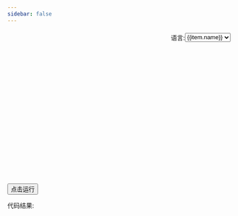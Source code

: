 ```yaml
---
sidebar: false
---
```


<div id='get'>
  语言: <select id="lang" >
   <option :value="item.value" v-for='item in languages'>{{item.name}}</option>

  </select>
</div>
<div class='happ'>
 <div id='container' style="width: 800px; height: 300px"></div>
 <button @click='runcode'>点击运行</button>

   代码结果:
 <div id='rusult' style="width: 800px; height: 300px" ></div>
</div>

<script setup>
  import * as monaco from 'monaco-editor'
  import {ref} from 'vue'
  import axios from 'axios'
import editorWorker from 'monaco-editor/esm/vs/editor/editor.worker?worker';
import jsonWorker from 'monaco-editor/esm/vs/language/json/json.worker?worker';
import cssWorker from 'monaco-editor/esm/vs/language/css/css.worker?worker';
import htmlWorker from 'monaco-editor/esm/vs/language/html/html.worker?worker';
import tsWorker from 'monaco-editor/esm/vs/language/typescript/ts.worker?worker';
 import {onMounted,watch}from 'vue'
 import { useData } from 'vitepress'
 const { isDark } = useData()
 const havecode = ref(false)
 watch(isDark, (newVal, oldVal) => {
  
  monaco.editor.setTheme(newVal ? "vs-dark" : "",)
})
self.MonacoEnvironment={
  getWorker(_, label){
    if (label === "typescript" || label === "javascript") {
      return new tsWorker();
    }
    return new editorWorker();
  }
}
let monacoEditor;
const modellang = ref('javascript')
let rusultediot;
onMounted(() => {

  const ele = document.querySelector('#container')

   monacoEditor = monaco.editor.create(ele, {
      value: "function hello() {\nconsole.log('Hello world!');\n}\nhello()",
      language: "javascript",
      theme: isDark.value ? "vs-dark" : "",
  });
     const rusult = document.querySelector('#rusult')

        rusultediot = monaco.editor.create(rusult, {
          value: '',
          language: "javascript",
          theme: isDark.value ? "vs-dark" : "",
        });

// 监听语言变化
  const lang = document.querySelector('#lang')
  lang.addEventListener('change', (e) => {
    const newLang = e.target.value;
    monaco.editor.setModelLanguage(monacoEditor.getModel(), newLang);
   })

})

// 帮我写一个monaco.languages 支持的中国使用的主流语言列表
const  languages =   [
  {name: 'javascript', value: 'javascript'},
  {name: 'typescript', value: 'typescript'},
  {name: 'python', value: 'python'},
  {name: 'java', value: 'java'},
  {name: 'c', value: 'c'},
  {name: 'c++', value: 'cpp'},
  {name: 'c#', value: 'csharp'},
  {name: 'go', value: 'go'},

]

const runcode = () => {
  // 获取当前编辑器输入的代码
  const code = monacoEditor.getValue();
  axios.post('http://localhost:3000/code',{
    code,
    language:modellang.value
  }).then(res => {
    console.log(res)
    rusultediot.setValue(res.data)
   })

}

</script>
<style>
  #get{
    display: flex;
    justify-content: end;
    margin: 20px 0;
  }
  /* .happ{
    display: flex;
   } */

</style>
